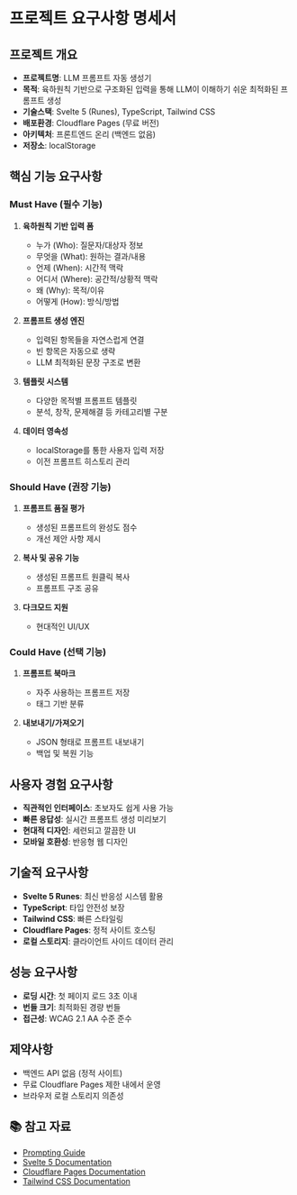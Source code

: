 # 프로젝트 요구사항 명세서

## 프로젝트 개요
- **프로젝트명**: LLM 프롬프트 자동 생성기
- **목적**: 육하원칙 기반으로 구조화된 입력을 통해 LLM이 이해하기 쉬운 최적화된 프롬프트 생성
- **기술스택**: Svelte 5 (Runes), TypeScript, Tailwind CSS
- **배포환경**: Cloudflare Pages (무료 버전)
- **아키텍처**: 프론트엔드 온리 (백엔드 없음)
- **저장소**: localStorage

## 핵심 기능 요구사항

### Must Have (필수 기능)
1. **육하원칙 기반 입력 폼**
   - 누가 (Who): 질문자/대상자 정보
   - 무엇을 (What): 원하는 결과/내용
   - 언제 (When): 시간적 맥락
   - 어디서 (Where): 공간적/상황적 맥락
   - 왜 (Why): 목적/이유
   - 어떻게 (How): 방식/방법

2. **프롬프트 생성 엔진**
   - 입력된 항목들을 자연스럽게 연결
   - 빈 항목은 자동으로 생략
   - LLM 최적화된 문장 구조로 변환

3. **템플릿 시스템**
   - 다양한 목적별 프롬프트 템플릿
   - 분석, 창작, 문제해결 등 카테고리별 구분

4. **데이터 영속성**
   - localStorage를 통한 사용자 입력 저장
   - 이전 프롬프트 히스토리 관리

### Should Have (권장 기능)
1. **프롬프트 품질 평가**
   - 생성된 프롬프트의 완성도 점수
   - 개선 제안 사항 제시

2. **복사 및 공유 기능**
   - 생성된 프롬프트 원클릭 복사
   - 프롬프트 구조 공유

3. **다크모드 지원**
   - 현대적인 UI/UX

### Could Have (선택 기능)
1. **프롬프트 북마크**
   - 자주 사용하는 프롬프트 저장
   - 태그 기반 분류

2. **내보내기/가져오기**
   - JSON 형태로 프롬프트 내보내기
   - 백업 및 복원 기능

## 사용자 경험 요구사항
- **직관적인 인터페이스**: 초보자도 쉽게 사용 가능
- **빠른 응답성**: 실시간 프롬프트 생성 미리보기
- **현대적 디자인**: 세련되고 깔끔한 UI
- **모바일 호환성**: 반응형 웹 디자인

## 기술적 요구사항
- **Svelte 5 Runes**: 최신 반응성 시스템 활용
- **TypeScript**: 타입 안전성 보장
- **Tailwind CSS**: 빠른 스타일링
- **Cloudflare Pages**: 정적 사이트 호스팅
- **로컬 스토리지**: 클라이언트 사이드 데이터 관리

## 성능 요구사항
- **로딩 시간**: 첫 페이지 로드 3초 이내
- **번들 크기**: 최적화된 경량 번들
- **접근성**: WCAG 2.1 AA 수준 준수

## 제약사항
- 백엔드 API 없음 (정적 사이트)
- 무료 Cloudflare Pages 제한 내에서 운영
- 브라우저 로컬 스토리지 의존성

## 📚 참고 자료
- [Prompting Guide](https://www.promptingguide.ai/kr/models/chatgpt)
- [Svelte 5 Documentation](https://svelte.dev/docs/svelte/overview)
- [Cloudflare Pages Documentation](https://developers.cloudflare.com/pages/)
- [Tailwind CSS Documentation](https://tailwindcss.com/docs) 